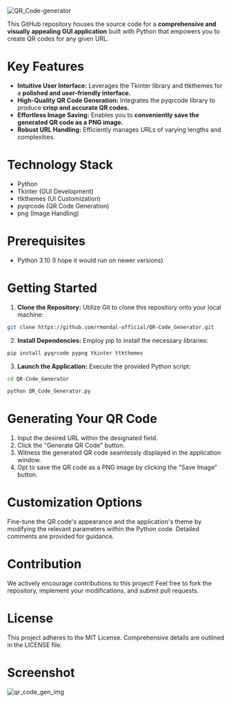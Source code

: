 ![QR_Code-generator](https://github.com/rmondal-official/QR-Code_Generator/assets/78198704/f6447168-4b53-4219-b98c-d024de294a38)

This GitHub repository houses the source code for a **comprehensive and visually appealing GUI application** built with Python that empowers you to create QR codes for any given URL. 

# Key Features

* **Intuitive User Interface:** Leverages the Tkinter library and ttkthemes for a **polished and user-friendly interface.** 
* **High-Quality QR Code Generation:** Integrates the pyqrcode library to produce **crisp and accurate QR codes.**
* **Effortless Image Saving:** Enables you to **conveniently save the generated QR code as a PNG image.**
* **Robust URL Handling:** Efficiently manages URLs of varying lengths and complexities.

# Technology Stack

* Python
* Tkinter (GUI Development)
* ttkthemes (UI Customization)
* pyqrcode (QR Code Generation)
* png (Image Handling)

#  Prerequisites

- Python 3.10 (I hope it would run on newer versions)

# Getting Started

1. **Clone the Repository:** Utilize Git to clone this repository onto your local machine:

```bash
git clone https://github.com/rmondal-official/QR-Code_Generator.git
```

2. **Install Dependencies:** Employ pip to install the necessary libraries:

```bash
pip install pyqrcode pypng tkinter ttkthemes
```

3. **Launch the Application:** Execute the provided Python script:

```bash
cd QR-Code_Generator
```
```bash
python QR_Code_Generator.py
```

# Generating Your QR Code

1. Input the desired URL within the designated field.
2. Click the "Generate QR Code" button.
3. Witness the generated QR code seamlessly displayed in the application window.
4. Opt to save the QR code as a PNG image by clicking the "Save Image" button.

# Customization Options

Fine-tune the QR code's appearance and the application's theme by modifying the relevant parameters within the Python code. Detailed comments are provided for guidance.

# Contribution

We actively encourage contributions to this project! Feel free to fork the repository, implement your modifications, and submit pull requests.

# License

This project adheres to the MIT License. Comprehensive details are outlined in the LICENSE file.

# Screenshot

![qr_code_gen_img](https://github.com/rmondal-official/QR-Code_Generator/assets/78198704/6da6a56b-b4f0-4bfb-abd2-2b922b7d348b)
